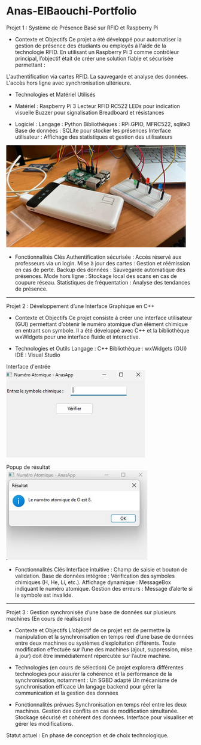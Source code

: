 # Anas-ElBaouchi-Portfolio

Projet 1 : Système de Présence Basé sur RFID et Raspberry Pi
* Contexte et Objectifs
Ce projet a été développé pour automatiser la gestion de présence des étudiants ou employés à l'aide de la technologie RFID. En utilisant un Raspberry Pi 3 comme contrôleur principal, l’objectif était de créer une solution fiable et sécurisée permettant :

L'authentification via cartes RFID.
La sauvegarde et analyse des données.
L'accès hors ligne avec synchronisation ultérieure.

* Technologies et Matériel Utilisés
- Matériel :
Raspberry Pi 3
Lecteur RFID RC522
LEDs pour indication visuelle
Buzzer pour signalisation
Breadboard et résistances

- Logiciel :
Langage : Python
Bibliothèques : RPi.GPIO, MFRC522, sqlite3
Base de données : SQLite pour stocker les présences
Interface utilisateur : Affichage des statistiques et gestion des utilisateurs

![Aperçu du projet](https://github.com/anaselbaouchi/Anas-ElBaouchi-Portfolio/raw/main/projet%201.png)

- Fonctionnalités Clés
Authentification sécurisée : Accès réservé aux professeurs via un login.
Mise à jour des cartes : Gestion et réémission en cas de perte.
Backup des données : Sauvegarde automatique des présences.
Mode hors ligne : Stockage local des scans en cas de coupure réseau.
Statistiques de fréquentation : Analyse des tendances de présence.


----------------

Projet 2 : Développement d’une Interface Graphique en C++ 
* Contexte et Objectifs
Ce projet consiste à créer une interface utilisateur (GUI) permettant d’obtenir le numéro atomique d’un élément chimique en entrant son symbole. Il a été développé avec C++ et la bibliothèque wxWidgets pour une interface fluide et interactive.

- Technologies et Outils
Langage : C++
Bibliothèque : wxWidgets (GUI)
IDE : Visual Studio

 Interface d'entrée  
![Interface d'entrée](https://raw.githubusercontent.com/anaselbaouchi/Anas-ElBaouchi-Portfolio/main/input%20interface.jpg)

 Popup de résultat  
![Popup de résultat](https://raw.githubusercontent.com/anaselbaouchi/Anas-ElBaouchi-Portfolio/main/Result%20popup.jpg)


- Fonctionnalités Clés
 Interface intuitive : Champ de saisie et bouton de validation.
 Base de données intégrée : Vérification des symboles chimiques (H, He, Li, etc.).
 Affichage dynamique : MessageBox indiquant le numéro atomique.
 Gestion des erreurs : Message d’alerte si le symbole est invalide.

------------------

Projet 3 : Gestion synchronisée d’une base de données sur plusieurs machines (En cours de réalisation)
* Contexte et Objectifs
L’objectif de ce projet est de permettre la manipulation et la synchronisation en temps réel d’une base de données entre deux machines ou systèmes d’exploitation différents. Toute modification effectuée sur l’une des machines (ajout, suppression, mise à jour) doit être immédiatement répercutée sur l’autre machine.

- Technologies (en cours de sélection)
Ce projet explorera différentes technologies pour assurer la cohérence et la performance de la synchronisation, notamment :
Un SGBD adapté 
Un mécanisme de synchronisation efficace
Un langage backend pour gérer la communication et la gestion des données 

- Fonctionnalités prévues
 Synchronisation en temps réel entre les deux machines.
Gestion des conflits en cas de modification simultanée.
Stockage sécurisé et cohérent des données.
Interface pour visualiser et gérer les modifications.

 Statut actuel : En phase de conception et de choix technologique.
